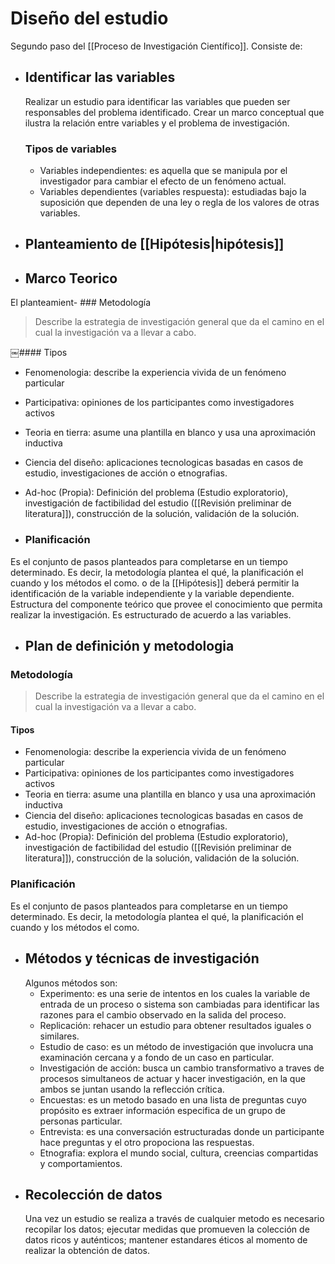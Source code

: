 # Diseño del estudio
Segundo paso del [[Proceso de Investigación Científico]]. Consiste de:
- ## Identificar las variables
	Realizar un estudio para identificar las variables que pueden ser responsables del problema identificado. Crear un marco conceptual que ilustra la relación entre variables y el problema de investigación. 
	
	### Tipos de variables
	- Variables independientes: es aquella que se manipula por el investigador para cambiar el efecto de un fenómeno actual.
	- Variables dependientes (variables respuesta): estudiadas bajo la suposición que dependen de una ley o regla de los valores de otras variables.
- ## Planteamiento de [[Hipótesis|hipótesis]]
- ## Marco Teorico
El planteamient- ### Metodología
> Describe la estrategia de investigación general que da el camino en el cual la investigación va a llevar a cabo.

​￼#### Tipos
- Fenomenologia: describe la experiencia vivida de un fenómeno particular
- Participativa: opiniones de los participantes como investigadores activos
- Teoria en tierra: asume una plantilla en blanco y usa una aproximación inductiva
- Ciencia del diseño: aplicaciones tecnologicas basadas en casos de estudio, investigaciones de acción o etnografias.
- Ad-hoc (Propia): Definición del problema (Estudio exploratorio), investigación de factibilidad del estudio ([[Revisión preliminar de literatura]]), construcción de la solución, validación de la solución.

- ### Planificación
Es el conjunto de pasos planteados para completarse en un tiempo determinado. Es decir, la metodología plantea el qué, la planificación el cuando y los métodos el como. o de la [[Hipótesis]] deberá permitir la identificación de la variable independiente y la variable dependiente. Estructura del componente teórico que provee el conocimiento que permita realizar la investigación. Es estructurado de acuerdo a las variables.
- ## Plan de definición y metodologia
### Metodología
> Describe la estrategia de investigación general que da el camino en el cual la investigación va a llevar a cabo.

#### Tipos
- Fenomenologia: describe la experiencia vivida de un fenómeno particular
- Participativa: opiniones de los participantes como investigadores activos
- Teoria en tierra: asume una plantilla en blanco y usa una aproximación inductiva
- Ciencia del diseño: aplicaciones tecnologicas basadas en casos de estudio, investigaciones de acción o etnografias.
- Ad-hoc (Propia): Definición del problema (Estudio exploratorio), investigación de factibilidad del estudio ([[Revisión preliminar de literatura]]), construcción de la solución, validación de la solución.

### Planificación
Es el conjunto de pasos planteados para completarse en un tiempo determinado. Es decir, la metodología plantea el qué, la planificación el cuando y los métodos el como. 

- ## Métodos y técnicas de investigación
	Algunos métodos son:
	- Experimento: es una serie de intentos en los cuales la variable de entrada de un proceso o sistema son cambiadas para identificar las razones para el cambio observado en la salida del proceso.
	- Replicación: rehacer un estudio para obtener resultados iguales o similares.
	- Estudio de caso: es un método de investigación que involucra una examinación cercana y a fondo de un caso en particular.
	- Investigación de acción: busca un cambio transformativo a traves de procesos simultaneos de actuar y hacer investigación, en la que ambos se juntan usando la reflección crítica. 
	- Encuestas: es un metodo basado en una lista de preguntas cuyo propósito es extraer información especifica de un grupo de personas particular.
	- Entrevista: es una conversación estructuradas donde un participante hace preguntas y el otro propociona las respuestas.
	- Etnografia: explora el mundo social, cultura, creencias compartidas y comportamientos.
- ## Recolección de datos
	Una vez un estudio se realiza a través de cualquier metodo es necesario recopilar los datos; ejecutar medidas que promueven la colección de datos ricos y auténticos; mantener estandares éticos al momento de realizar la obtención de datos. 